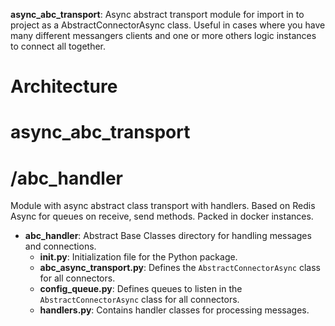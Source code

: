 **async_abc_transport**: Async abstract transport module for import in to project as a AbstractConnectorAsync class. Useful in cases where you have many different messangers clients and one or more others logic instances to connect all together.
# Architecture
# async_abc_transport
# /abc_handler 
Module with async abstract class transport with handlers. Based on Redis Async for queues on receive, send methods. Packed in docker instances. 
- **abc_handler**: Abstract Base Classes directory for handling messages and connections.
    - **__init__.py**: Initialization file for the Python package.
    - **abc_async_transport.py**: Defines the `AbstractConnectorAsync` class for all connectors.
    - **config_queue.py**: Defines queues to listen in the `AbstractConnectorAsync` class for all connectors.
    - **handlers.py**: Contains handler classes for processing messages.


